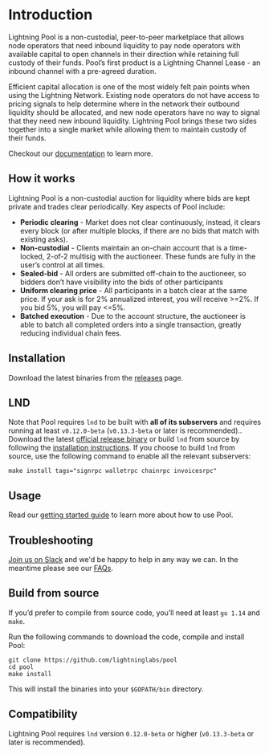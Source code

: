 # Introduction

Lightning Pool is a non-custodial, peer-to-peer marketplace that allows node operators that need inbound liquidity to pay node operators with available capital to open channels in their direction while retaining full custody of their funds. Pool’s first product is a Lightning Channel Lease - an inbound channel with a pre-agreed duration.

Efficient capital allocation is one of the most widely felt pain points when using the Lightning Network. Existing node operators do not have access to pricing signals to help determine where in the network their outbound liquidity should be allocated, and new node operators have no way to signal that they need new inbound liquidity. Lightning Pool brings these two sides together into a single market while allowing them to maintain custody of their funds.

Checkout our [documentation](./) to learn more.

## How it works

Lightning Pool is a non-custodial auction for liquidity where bids are kept private and trades clear periodically. Key aspects of Pool include:

* **Periodic clearing** - Market does not clear continuously, instead, it clears every block \(or after multiple blocks, if there are no bids that match with existing asks\).
* **Non-custodial** - Clients maintain an on-chain account that is a time-locked, 2-of-2 multisig with the auctioneer. These funds are fully in the user’s control at all times.
* **Sealed-bid** - All orders are submitted off-chain to the auctioneer, so bidders don’t have visibility into the bids of other participants
* **Uniform clearing price** - All participants in a batch clear at the same price. If your ask is for 2% annualized interest, you will receive &gt;=2%. If you bid 5%, you will pay &lt;=5%.
* **Batched execution** - Due to the account structure, the auctioneer is able to batch all completed orders into a single transaction, greatly reducing individual chain fees.

## Installation

Download the latest binaries from the [releases](https://github.com/lightninglabs/pool/releases) page.

## LND

Note that Pool requires `lnd` to be built with **all of its subservers** and requires running at least `v0.12.0-beta` (`v0.13.3-beta` or later is recommended).. Download the latest [official release binary](https://github.com/lightningnetwork/lnd/releases/latest) or build `lnd` from source by following the [installation instructions](https://github.com/lightningnetwork/lnd/blob/master/docs/INSTALL.md). If you choose to build `lnd` from source, use the following command to enable all the relevant subservers:

```shell
make install tags="signrpc walletrpc chainrpc invoicesrpc"
```

## Usage

Read our [getting started guide](./) to learn more about how to use Pool.

## Troubleshooting

[Join us on Slack](https://lightning.engineering/slack.html) and we'd be happy to help in any way we can. In the meantime please see our [FAQs](faq.md).

## Build from source

If you’d prefer to compile from source code, you’ll need at least `go 1.14` and `make`.

Run the following commands to download the code, compile and install Pool:

```shell
git clone https://github.com/lightninglabs/pool
cd pool
make install
```

This will install the binaries into your `$GOPATH/bin` directory.

## Compatibility

Lightning Pool requires `lnd` version `0.12.0-beta` or higher (`v0.13.3-beta` or
later is recommended).
